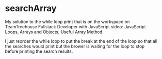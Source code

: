 # searchArray
My solution to the while loop print that is on the workspace on TeamTreehouse Fullstack Developer with JavaScript
video: JavaScript Loops, Arrays and Objects; Useful Array Method.

I just reorder the while loop to put the break at the end of the loop so that all the searches would print but the brower is waiting for the loop to stop before printing the search results.
